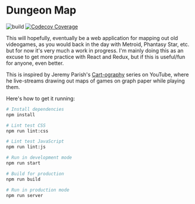 # Dungeon Map

![build](https://github.com/stevecochrane/dungeon-map/workflows/build/badge.svg)
[![Codecov Coverage](https://img.shields.io/codecov/c/github/stevecochrane/dungeon-map/master.svg)](https://codecov.io/gh/stevecochrane/dungeon-map/)

This will hopefully, eventually be a web application for mapping out old
videogames, as you would back in the day with Metroid, Phantasy Star, etc. but
for now it's very much a work in progress. I'm mainly doing this as an excuse
to get more practice with React and Redux, but if this is useful/fun for
anyone, even better.

This is inspired by Jeremy Parish's
[Cart-ography](https://www.youtube.com/watch?v=RIUhIfD_bNQ&list=PLd3vJYdenHKH6_-QX1_mJX0WLlw6VeTEe)
series on YouTube, where he live-streams drawing out maps of games on graph paper
while playing them.

Here's how to get it running:

```bash
# Install dependencies
npm install

# Lint test CSS
npm run lint:css

# Lint test JavaScript
npm run lint:js

# Run in development mode
npm run start

# Build for production
npm run build

# Run in production mode
npm run server
```
